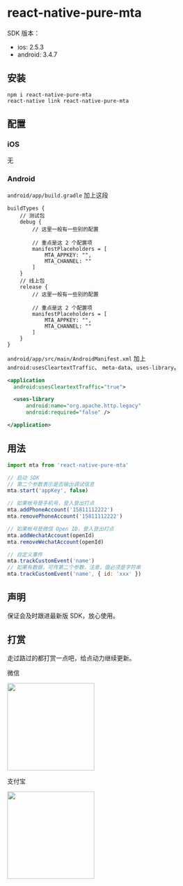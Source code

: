 # react-native-pure-mta

SDK 版本：

* ios: 2.5.3
* android: 3.4.7

## 安装

```
npm i react-native-pure-mta
react-native link react-native-pure-mta
```

## 配置

### iOS

无

### Android

`android/app/build.gradle` 加上这段

```
buildTypes {
    // 测试包
    debug {
        // 这里一般有一些别的配置

        // 重点是这 2 个配置项
        manifestPlaceholders = [
            MTA_APPKEY: "",
            MTA_CHANNEL: ""
        ]
    }
    // 线上包
    release {
        // 这里一般有一些别的配置

        // 重点是这 2 个配置项
        manifestPlaceholders = [
            MTA_APPKEY: "",
            MTA_CHANNEL: ""
        ]
    }
}
```

`android/app/src/main/AndroidManifest.xml` 加上 `android:usesCleartextTraffic`、 `meta-data`、`uses-library`。

```xml
<application
  android:usesCleartextTraffic="true">

  <uses-library
      android:name="org.apache.http.legacy"
      android:required="false" />

</application>
```

## 用法

```js
import mta from 'react-native-pure-mta'

// 启动 SDK
// 第二个参数表示是否输出调试信息
mta.start('appKey', false)

// 如果帐号是手机号，登入登出打点
mta.addPhoneAccount('15811112222')
mta.removePhoneAccount('15811112222')

// 如果帐号是微信 Open ID，登入登出打点
mta.addWechatAccount(openId)
mta.removeWechatAccount(openId)

// 自定义事件
mta.trackCustomEvent('name')
// 如果有数据，可传第二个参数，注意，值必须是字符串
mta.trackCustomEvent('name', { id: 'xxx' })
```

## 声明

保证会及时跟进最新版 SDK，放心使用。

## 打赏

走过路过的都打赏一点吧，给点动力继续更新。

微信

<img src="https://user-images.githubusercontent.com/2732303/44254903-ce6d3f80-a236-11e8-86dd-f6b27a7f94df.png" width="200">

支付宝

<img src="https://user-images.githubusercontent.com/2732303/44254929-e5139680-a236-11e8-95e2-f5a864246f83.png" width="200">